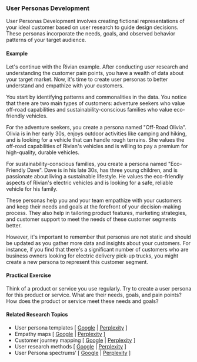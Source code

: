 ### User Personas Development

User Personas Development involves creating fictional representations of your ideal customer based on user research to guide design decisions. These personas incorporate the needs, goals, and observed behavior patterns of your target audience.

#### Example

Let's continue with the Rivian example. After conducting user research and understanding the customer pain points, you have a wealth of data about your target market. Now, it's time to create user personas to better understand and empathize with your customers.

You start by identifying patterns and commonalities in the data. You notice that there are two main types of customers: adventure seekers who value off-road capabilities and sustainability-conscious families who value eco-friendly vehicles.

For the adventure seekers, you create a persona named "Off-Road Olivia". Olivia is in her early 30s, enjoys outdoor activities like camping and hiking, and is looking for a vehicle that can handle rough terrains. She values the off-road capabilities of Rivian's vehicles and is willing to pay a premium for high-quality, durable vehicles.

For sustainability-conscious families, you create a persona named "Eco-Friendly Dave". Dave is in his late 30s, has three young children, and is passionate about living a sustainable lifestyle. He values the eco-friendly aspects of Rivian's electric vehicles and is looking for a safe, reliable vehicle for his family.

These personas help you and your team empathize with your customers and keep their needs and goals at the forefront of your decision-making process. They also help in tailoring product features, marketing strategies, and customer support to meet the needs of these customer segments better.

However, it's important to remember that personas are not static and should be updated as you gather more data and insights about your customers. For instance, if you find that there's a significant number of customers who are business owners looking for electric delivery pick-up trucks, you might create a new persona to represent this customer segment.

#### Practical Exercise

Think of a product or service you use regularly. Try to create a user persona for this product or service. What are their needs, goals, and pain points? How does the product or service meet these needs and goals?

#### Related Research Topics

- User persona templates [ [Google](https://www.google.com/search?q=User%20persona%20templates%20in%20product%20management) | [Perplexity](https://www.perplexity.ai/?q=User%20persona%20templates%20in%20product%20management) ]
- Empathy maps [ [Google](https://www.google.com/search?q=Empathy%20maps%20in%20product%20management) | [Perplexity](https://www.perplexity.ai/?q=Empathy%20maps%20in%20product%20management) ]
- Customer journey mapping [ [Google](https://www.google.com/search?q=Customer%20journey%20mapping%20in%20product%20management) | [Perplexity](https://www.perplexity.ai/?q=Customer%20journey%20mapping%20in%20product%20management) ]
- User research methods [ [Google](https://www.google.com/search?q=User%20research%20methods%20in%20product%20management) | [Perplexity](https://www.perplexity.ai/?q=User%20research%20methods%20in%20product%20management) ]
- User Persona spectrums’ [ [Google](https://www.google.com/search?q=User%20Persona%20spectrums%E2%80%99%20in%20product%20management) | [Perplexity](https://www.perplexity.ai/?q=User%20Persona%20spectrums%E2%80%99%20in%20product%20management) ]


